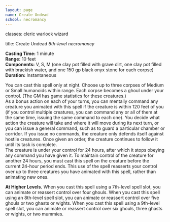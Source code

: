 ```yaml
---
layout: page
name: Create Undead
school: necromancy
---
```

classes: cleric
         warlock
         wizard

title: Create Undead 
_6th-level necromancy_ 

**Casting Time:** 1 minute    
**Range:** 10 feet    
**Components:** V, S, M (one clay pot filled with grave dirt, one clay pot filled with brackish water, and one 150 gp black onyx stone for each corpse)    
**Duration:** Instantaneous 

You can cast this spell only at night. Choose up to three corpses of Medium or Small humanoids within range. Each corpse becomes a ghoul under your control. (The GM has game statistics for these creatures.)    
As a bonus action on each of your turns, you can mentally command any creature you animated with this spell if the creature is within 120 feet of you (if you control multiple creatures, you can command any or all of them at the same time, issuing the same command to each one). You decide what action the creature will take and where it will move during its next turn, or you can issue a general command, such as to guard a particular chamber or corridor. If you issue no commands, the creature only defends itself against hostile creatures. Once given an order, the creature continues to follow it until its task is complete.    
The creature is under your control for 24 hours, after which it stops obeying any command you have given it. To maintain control of the creature for another 24 hours, you must cast this spell on the creature before the current 24-hour period ends. This use of the spell reasserts your control over up to three creatures you have animated with this spell, rather than animating new ones. 

**At Higher Levels.** When you cast this spell using a 7th-level spell slot, you can animate or reassert control over four ghouls. When you cast this spell using an 8th-level spell slot, you can animate or reassert control over five ghouls or two ghasts or wights. When you cast this spell using a 9th-level spell slot, you can animate or reassert control over six ghouls, three ghasts or wights, or two mummies. 